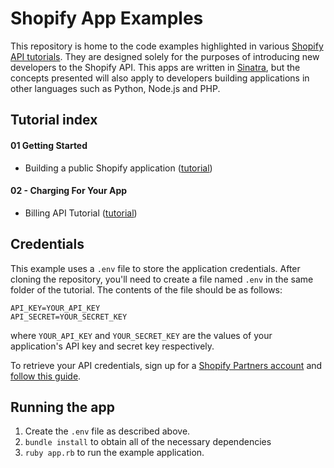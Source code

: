 # Shopify App Examples

This repository is home to the code examples highlighted in various [Shopify API tutorials](http://docs.myshopify.io/api/tutorials/). They are designed solely for the purposes of introducing new developers to the Shopify API. This apps are written in [Sinatra](https://github.com/sinatra/sinatra), but the concepts presented will also apply to developers building applications in other languages such as Python, Node.js and PHP.

## Tutorial index

#### 01 Getting Started
- Building a public Shopify application ([tutorial](https://help.shopify.com/api/tutorials/building-public-app))

#### 02 - Charging For Your App
- Billing API Tutorial ([tutorial](https://help.shopify.com/api/tutorials/adding-billing-to-your-app/))

## Credentials

This example uses a `.env` file to store the application credentials. After cloning the repository, you'll need to create a file named `.env` in the same folder of the tutorial. The contents of the file should be as follows:
```
API_KEY=YOUR_API_KEY
API_SECRET=YOUR_SECRET_KEY
```

where `YOUR_API_KEY` and `YOUR_SECRET_KEY` are the values of your application's API key and secret key respectively.

To retrieve your API credentials, sign up for a [Shopify Partners account](https://app.shopify.com/services/partners/auth/login) and [follow this guide](/api/introduction/getting-started).

## Running the app

1. Create the `.env` file as described above.
2. `bundle install` to obtain all of the necessary dependencies
3. `ruby app.rb` to run the example application.
